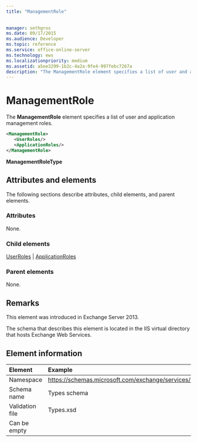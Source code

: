 ```yaml
---
title: "ManagementRole"
 
 
manager: sethgros
ms.date: 09/17/2015
ms.audience: Developer
ms.topic: reference
ms.service: office-online-server
ms.technology: ews
ms.localizationpriority: medium
ms.assetid: a5ee3299-1b2c-4a2a-9fe4-997febc7267a
description: "The ManagementRole element specifies a list of user and application management roles."
---
```


# ManagementRole

The **ManagementRole** element specifies a list of user and application management roles. 
  
```XML
<ManagementRole>
   <UserRoles/>
   <ApplicationRoles/>
</ManagementRole>
```

 **ManagementRoleType**
## Attributes and elements

The following sections describe attributes, child elements, and parent elements.
  
### Attributes

None.
  
### Child elements

[UserRoles](userroles.md) | [ApplicationRoles](applicationroles.md)
  
### Parent elements

None.
  
## Remarks

This element was introduced in Exchange Server 2013.
  
The schema that describes this element is located in the IIS virtual directory that hosts Exchange Web Services.
  
## Element information

| Element | Example |
|:-----|:-----|
|Namespace  <br/> |https://schemas.microsoft.com/exchange/services/2006/types  <br/> |
|Schema name  <br/> |Types schema  <br/> |
|Validation file  <br/> |Types.xsd  <br/> |
|Can be empty  <br/> ||
   

